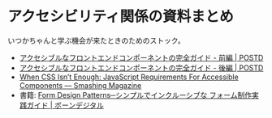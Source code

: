 # アクセシビリティ関係の資料まとめ

いつかちゃんと学ぶ機会が来たときのためのストック。

- [アクセシブルなフロントエンドコンポーネントの完全ガイド - 前編 | POSTD](https://postd.cc/complete-guide-accessible-front-end-components-1/)
- [アクセシブルなフロントエンドコンポーネントの完全ガイド - 後編 | POSTD](https://postd.cc/complete-guide-accessible-front-end-components-2/)
- [When CSS Isn’t Enough: JavaScript Requirements For Accessible Components — Smashing Magazine](https://www.smashingmagazine.com/2021/06/css-javascript-requirements-accessible-components/)
- 書籍: [Form Design Patterns─シンプルでインクルーシブな フォーム制作実践ガイド | ボーンデジタル](https://www.borndigital.co.jp/book/16354.html)